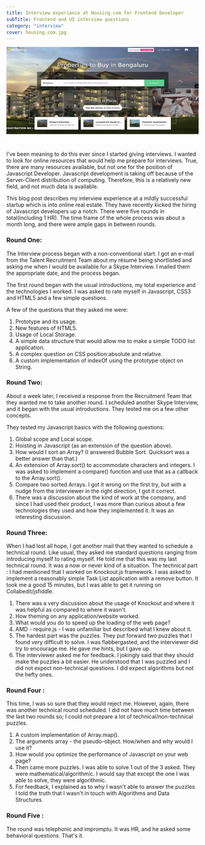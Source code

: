 ```yaml
---
title: Interview experience at Housing.com for Frontend Developer
subTitle: Frontend and UI interview questions
category: "interview"
cover: housing.com.jpg
---
```


![Housing.com screenshot](housing.com.jpg)

I've been meaning to do this ever since I started giving interviews. I wanted to look for online resources that would help me prepare for interviews. True, there are many resources available, but not one for the position of Javascript Developer. Javascript development is taking off because of the Server-Client distribution of computing. Therefore, this is a relatively new field, and not much data is available.

This blog post describes my interview experience at a mildly successful startup which is into online real estate. They have recently kicked the hiring of Javascript developers up a notch. There were five rounds in total(including 1 HR). The time frame of the whole process was about a month long, and there were ample gaps in between rounds.

### Round One:

The Interview process began with a non-conventional start. I got an e-mail from the Talent Recruitment Team about my résumé being shortlisted and asking me when I would be available for a Skype Interview. I mailed them the appropriate date, and the process began.

The first round began with the usual introductions, my total experience and the technologies I worked. I was asked to rate myself in Javascript, CSS3 and HTML5 and a few simple questions.

A few of the questions that they asked me were:

1.  Prototype and its usage.
1.  New features of HTML5.
1.  Usage of Local Storage.
1.  A simple data structure that would allow me to make a simple TODO list application.
1.  A complex question on CSS position:absolute and relative.
1.  A custom implementation of indexOf using the prototype object on String.

### Round Two:

About a week later, I received a response from the Recruitment Team that they wanted me to take another round. I scheduled another Skype Interview, and it began with the usual introductions. They tested me on a few other concepts.

They tested my Javascript basics with the following questions:

1.  Global scope and Local scope.
1.  Hoisting in Javascript (as an extension of the question above).
1.  How would I sort an Array? (I answered Bubble Sort. Quicksort was a better answer than that.)
1.  An extension of Array.sort() to accommodate characters and integers. I was asked to implement a compare() function and use that as a callback to the Array.sort().
1.  Compare two sorted Arrays. I got it wrong on the first try, but with a nudge from the interviewer in the right direction, I got it correct.
1.  There was a discussion about the kind of work at the company, and since I had used their product, I was more than curious about a few technologies they used and how they implemented it. It was an interesting discussion.

### Round Three:

When I had lost all hope, I got another mail that they wanted to schedule a technical round. Like usual, they asked me standard questions ranging from introducing myself to rating myself. He told me that this was my last technical round. It was a now or never kind of a situation. The technical part :
I had mentioned that I worked on Knockout.js framework. I was asked to implement a reasonably simple Task List application with a remove button. It took me a good 15 minutes, but I was able to get it running on Collabedit/jsfiddle.

1.  There was a very discussion about the usage of Knockout and where it was helpful as compared to where it wasn't.
1.  How theming on any application/website worked.
1.  What would you do to speed up the loading of the web page?
1.  AMD - require.js - I was unfamiliar but described what I knew about it.
1.  The hardest part was the puzzles. They put forward two puzzles that I found very difficult to solve. I was flabbergasted, and the interviewer did try to encourage me. He gave me hints, but I gave up.
1.  The interviewer asked me for feedback. I jokingly said that they should make the puzzles a bit easier. He understood that I was puzzled and I did not expect non-technical questions. I did expect algorithms but not the hefty ones.

### Round Four :

This time, I was so sure that they would reject me. However, again, there was another technical round scheduled. I did not have much time between the last two rounds so; I could not prepare a lot of technical/non-technical puzzles.

1.  A custom implementation of Array.map().
1.  The arguments array - the pseudo-object. How/when and why would I use it?
1.  How would you optimize the performance of Javascript on your web page?
1.  Then came more puzzles. I was able to solve 1 out of the 3 asked. They were mathematical/algorithmic. I would say that except the one I was able to solve, they were algorithmic.
1.  For feedback, I explained as to why I wasn't able to answer the puzzles. I told the truth that I wasn't in touch with Algorithms and Data Structures.

### Round Five :

The round was telephonic and impromptu. It was HR, and he asked some behavioral questions. That's it.
